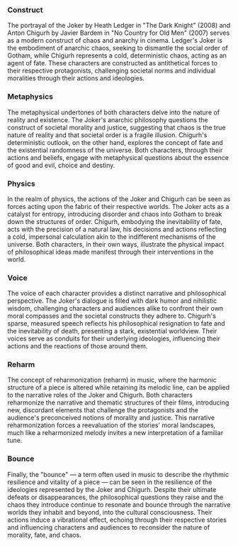 ### Construct

The portrayal of the Joker by Heath Ledger in "The Dark Knight" (2008) and Anton Chigurh by Javier Bardem in "No Country for Old Men" (2007) serves as a modern construct of chaos and anarchy in cinema. Ledger's Joker is the embodiment of anarchic chaos, seeking to dismantle the social order of Gotham, while Chigurh represents a cold, deterministic chaos, acting as an agent of fate. These characters are constructed as antithetical forces to their respective protagonists, challenging societal norms and individual moralities through their actions and ideologies.

### Metaphysics

The metaphysical undertones of both characters delve into the nature of reality and existence. The Joker's anarchic philosophy questions the construct of societal morality and justice, suggesting that chaos is the true nature of reality and that societal order is a fragile illusion. Chigurh's deterministic outlook, on the other hand, explores the concept of fate and the existential randomness of the universe. Both characters, through their actions and beliefs, engage with metaphysical questions about the essence of good and evil, choice and destiny.

### Physics

In the realm of physics, the actions of the Joker and Chigurh can be seen as forces acting upon the fabric of their respective worlds. The Joker acts as a catalyst for entropy, introducing disorder and chaos into Gotham to break down the structures of order. Chigurh, embodying the inevitability of fate, acts with the precision of a natural law, his decisions and actions reflecting a cold, impersonal calculation akin to the indifferent mechanisms of the universe. Both characters, in their own ways, illustrate the physical impact of philosophical ideas made manifest through their interventions in the world.

### Voice

The voice of each character provides a distinct narrative and philosophical perspective. The Joker's dialogue is filled with dark humor and nihilistic wisdom, challenging characters and audiences alike to confront their own moral compasses and the societal constructs they adhere to. Chigurh's sparse, measured speech reflects his philosophical resignation to fate and the inevitability of death, presenting a stark, existential worldview. Their voices serve as conduits for their underlying ideologies, influencing their actions and the reactions of those around them.

### Reharm

The concept of reharmonization (reharm) in music, where the harmonic structure of a piece is altered while retaining its melodic line, can be applied to the narrative roles of the Joker and Chigurh. Both characters reharmonize the narrative and thematic structures of their films, introducing new, discordant elements that challenge the protagonists and the audience's preconceived notions of morality and justice. This narrative reharmonization forces a reevaluation of the stories' moral landscapes, much like a reharmonized melody invites a new interpretation of a familiar tune.

### Bounce

Finally, the "bounce" — a term often used in music to describe the rhythmic resilience and vitality of a piece — can be seen in the resilience of the ideologies represented by the Joker and Chigurh. Despite their ultimate defeats or disappearances, the philosophical questions they raise and the chaos they introduce continue to resonate and bounce through the narrative worlds they inhabit and beyond, into the cultural consciousness. Their actions induce a vibrational effect, echoing through their respective stories and influencing characters and audiences to reconsider the nature of morality, fate, and chaos.
